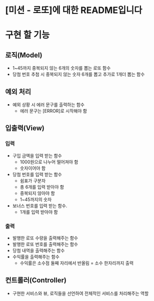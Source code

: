 # [미션 - 로또]에 대한 README입니다

# 구현 할 기능
## 로직(Model)
* 1~45까지 중복되지 않는 6개의 숫자를 뽑는 로또 함수
* 당첨 번호 추첨 시 중복되지 않는 숫자 6개를 뽑고 추가로 1개더 뽑는 함수
## 예외 처리
* 예외 상황 시 에러 문구를 출력하는 함수
  * 에러 문구는 [ERROR]로 시작해야 함
  
## 입출력(View)
### 입력
* 구입 금액을 입력 받는 함수
  * 1000원으로 나누어 떨어져야 함
  * 숫자이어야 함
* 당첨 번호를 입력 받는 함수
  * 쉼표가 구분자
  * 총 6개를 입력 받아야 함
  * 중복되지 않아야 함
  * 1~45까지의 숫자
* 보너스 번호를 입력 받는 함수.
  * 1개를 입력 받아야 함
### 출력
* 발행한 로또 수량을 출력해주는 함수
* 발행한 로또 번호를 출력해주는 함수
* 당첨 내역을 출력해주는 함수
* 수익률을 출력해주는 함수
  * 수익률은 소수점 둘째 자리에서 반올림 = 소수 한자리까지 출력

## 컨트롤러(Controller)
* 구현한 서비스와 뷰, 로직들을 선언하여 전체적인 서비스를 처리해주는 역할

